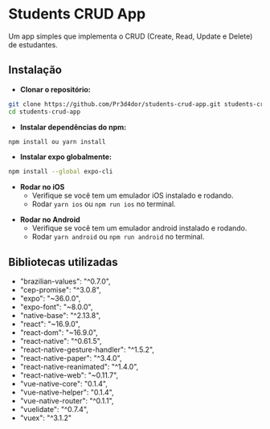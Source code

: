 # Students CRUD App

Um app simples que implementa o CRUD (Create, Read, Update e Delete) de estudantes.

## Instalação

* **Clonar o repositório:**

```sh
git clone https://github.com/Pr3d4dor/students-crud-app.git students-crud-app
cd students-crud-app
```

* **Instalar dependências do npm:**

```sh
npm install ou yarn install
```

* **Instalar expo globalmente:**

```sh
npm install --global expo-cli
```

* **Rodar no iOS**
    * Verifique se você tem um emulador iOS instalado e rodando.
    * Rodar `yarn ios` ou `npm run ios` no terminal.

- **Rodar no Android**
    * Verifique se você tem um emulador android instalado e rodando.
    * Rodar `yarn android` ou `npm run android` no terminal.

## Bibliotecas utilizadas

* "brazilian-values": "^0.7.0",
* "cep-promise": "^3.0.8",
* "expo": "~36.0.0",
* "expo-font": "~8.0.0",
* "native-base": "^2.13.8",
* "react": "~16.9.0",
* "react-dom": "~16.9.0",
* "react-native": "^0.61.5",
* "react-native-gesture-handler": "^1.5.2",
* "react-native-paper": "^3.4.0",
* "react-native-reanimated": "^1.4.0",
* "react-native-web": "~0.11.7",
* "vue-native-core": "0.1.4",
* "vue-native-helper": "0.1.4",
* "vue-native-router": "^0.1.1",
* "vuelidate": "^0.7.4",
* "vuex": "^3.1.2"
